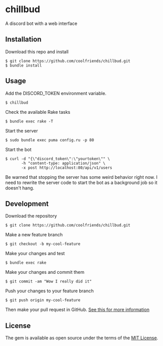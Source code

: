 # chillbud

A discord bot with a web interface

## Installation
Download this repo and install

    $ git clone https://github.com/coolfriends/chillbud.git
    $ bundle install

## Usage
Add the DISCORD_TOKEN environment variable.

    $ chillbud

Check the available Rake tasks

    $ bundle exec rake -T

Start the server

    $ sudo bundle exec puma config.ru -p 80 

Start the bot

    $ curl -d "{\"discord_token\":\"yourtoken\"" \ 
           -h "content-type: application/json" \
           -x post http://localhost:80/api/v1/users 
           
Be warned that stopping the server has some weird behavior right now. 
I need to rewrite the server code to start the bot as a background job so it
doesn't hang.

## Development

Download the repository

    $ git clone https://github.com/coolfriends/chillbud.git

Make a new feature branch

    $ git checkout -b my-cool-feature

Make your changes and test

    $ bundle exec rake

Make your changes and commit them

    $ git commit -am "Wow I really did it"

Push your changes to your feature branch

    $ git push origin my-cool-feature


Then make your pull request in GitHub.
[See this for more information](https://yangsu.github.io/pull-request-tutorial/)

## License

The gem is available as open source under the terms of the [MIT License](https://opensource.org/licenses/MIT).
